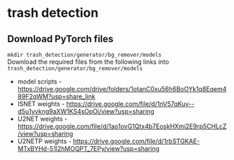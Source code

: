 # trash detection

## Download PyTorch files
`mkdir trash_detection/generator/bg_remover/models`<br>
Download the required files from the following links into `trash_detection/generator/bg_remover/models`<br>
 - model scripts - https://drive.google.com/drive/folders/1otanC0xu56h6BoOYk1q8Eqem489F2qWM?usp=share_link<br>
 - ISNET weights - https://drive.google.com/file/d/1nV57qKuy--d5u1yvkng9aXW1KS4sOpOi/view?usp=sharing<br>
 - U2NET weights - https://drive.google.com/file/d/1ao1ovG1Qtx4b7EoskHXmi2E9rp5CHLcZ/view?usp=sharing<br>
 - U2NETP weights - https://drive.google.com/file/d/1rbSTGKAE-MTxBYHd-51l2hMOQPT_7EPy/view?usp=sharing<br>